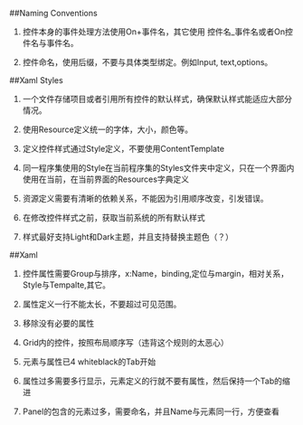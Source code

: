﻿
##Naming Conventions

1. 控件本身的事件处理方法使用On+事件名，其它使用 控件名_事件名或者On控件名与事件名。

1. 控件命名，使用后缀，不要与具体类型绑定。例如Input, text,options。

##Xaml Styles

1. 一个文件存储项目或者引用所有控件的默认样式，确保默认样式能适应大部分情况。

1. 使用Resource定义统一的字体，大小，颜色等。

1. 定义控件样式通过Style定义，不要使用ContentTemplate

1. 同一程序集使用的Style在当前程序集的Styles文件夹中定义，只在一个界面内使用在当前，在当前界面的Resources字典定义

1. 资源定义需要有清晰的依赖关系，不能因为引用顺序改变，引发错误。

1. 在修改控件样式之前，获取当前系统的所有默认样式

1. 样式最好支持Light和Dark主题，并且支持替换主题色（？）

##Xaml

1. 控件属性需要Group与排序，x:Name，binding,定位与margin，相对关系，Style与Tempalte,其它。

1. 属性定义一行不能太长，不要超过可见范围。

1. 移除没有必要的属性

1. Grid内的控件，按照布局顺序写（违背这个规则的太恶心）

1. 元素与属性已4 whiteblack的Tab开始

1. 属性过多需要多行显示，元素定义的行就不要有属性，然后保持一个Tab的缩进

1. Panel的包含的元素过多，需要命名，并且Name与元素同一行，方便查看